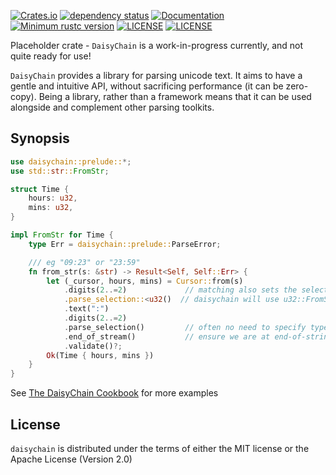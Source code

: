 [![Crates.io](https://img.shields.io/crates/v/daisychain.svg?style=flat-square)](https://crates.io/crates/daisychain)
[![dependency status](https://deps.rs/repo/github/akanalytics/daisychain/status.svg)](https://deps.rs/repo/github/akanalytics/daisychain)
[![Documentation](https://docs.rs/daisychain/badge.svg)](https://docs.rs/daisychain/)
[![Minimum rustc version](https://img.shields.io/badge/rustc-1.65.0+-lightgray.svg)](#rust-version-requirements-msrv)
[![LICENSE](https://img.shields.io/badge/license-MIT-blue.svg)](LICENSE)
[![LICENSE](https://img.shields.io/badge/license-APACHE-lightblue.svg)](LICENSE)




Placeholder crate - `DaisyChain` is a work-in-progress currently, and not quite ready for use!


`DaisyChain` provides a library for parsing unicode text. It aims to have a gentle and intuitive API, without sacrificing performance (it can be zero-copy). Being a library, rather than a framework means that it can be used alongside and complement other parsing toolkits.

## Synopsis

```rust
use daisychain::prelude::*;
use std::str::FromStr;

struct Time {
    hours: u32,
    mins: u32,
}

impl FromStr for Time {
    type Err = daisychain::prelude::ParseError;

    /// eg "09:23" or "23:59"
    fn from_str(s: &str) -> Result<Self, Self::Err> {
        let (_cursor, hours, mins) = Cursor::from(s)
            .digits(2..=2)             // matching also sets the selection
            .parse_selection::<u32()  // daisychain will use u32::FromStr
            .text(":")
            .digits(2..=2)
            .parse_selection()         // often no need to specify type explicitly
            .end_of_stream()           // ensure we are at end-of-string
            .validate()?;
        Ok(Time { hours, mins })
    }
}
```
See [The DaisyChain Cookbook](https://docs.rs/crate/daisychain/latest/source/examples/cookbook/) for more examples

## License

`daisychain` is distributed under the terms of either the MIT license or the
Apache License (Version 2.0)



